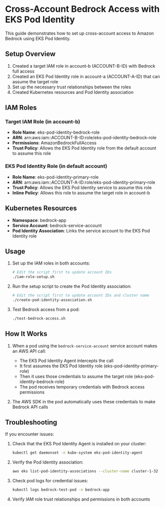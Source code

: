 # Cross-Account Bedrock Access with EKS Pod Identity

This guide demonstrates how to set up cross-account access to Amazon Bedrock using EKS Pod Identity.

## Setup Overview

1. Created a target IAM role in account-b (ACCOUNT-B-ID) with Bedrock full access
2. Created an EKS Pod Identity role in account-a (ACCOUNT-A-ID) that can assume the target role
3. Set up the necessary trust relationships between the roles
4. Created Kubernetes resources and Pod Identity association

## IAM Roles

### Target IAM Role (in account-b)
- **Role Name**: eks-pod-identity-bedrock-role
- **ARN**: arn:aws:iam::ACCOUNT-B-ID:role/eks-pod-identity-bedrock-role
- **Permissions**: AmazonBedrockFullAccess
- **Trust Policy**: Allows the EKS Pod Identity role from the default account to assume this role

### EKS Pod Identity Role (in default account)
- **Role Name**: eks-pod-identity-primary-role
- **ARN**: arn:aws:iam::ACCOUNT-A-ID:role/eks-pod-identity-primary-role
- **Trust Policy**: Allows the EKS Pod Identity service to assume this role
- **Inline Policy**: Allows this role to assume the target role in account-b

## Kubernetes Resources

- **Namespace**: bedrock-app
- **Service Account**: bedrock-service-account
- **Pod Identity Association**: Links the service account to the EKS Pod Identity role

## Usage

1. Set up the IAM roles in both accounts:
   ```bash
   # Edit the script first to update account IDs
   ./iam-role-setup.sh
   ```

2. Run the setup script to create the Pod Identity association:
   ```bash
   # Edit the script first to update account IDs and cluster name
   ./create-pod-identity-association.sh
   ```

3. Test Bedrock access from a pod:
   ```bash
   ./test-bedrock-access.sh
   ```

## How It Works

1. When a pod using the `bedrock-service-account` service account makes an AWS API call:
   - The EKS Pod Identity Agent intercepts the call
   - It first assumes the EKS Pod Identity role (eks-pod-identity-primary-role)
   - Then it uses those credentials to assume the target role (eks-pod-identity-bedrock-role)
   - The pod receives temporary credentials with Bedrock access permissions

2. The AWS SDK in the pod automatically uses these credentials to make Bedrock API calls

## Troubleshooting

If you encounter issues:

1. Check that the EKS Pod Identity Agent is installed on your cluster:
   ```bash
   kubectl get daemonset -n kube-system eks-pod-identity-agent
   ```

2. Verify the Pod Identity association:
   ```bash
   aws eks list-pod-identity-associations --cluster-name cluster-1-32 --region us-west-2
   ```

3. Check pod logs for credential issues:
   ```bash
   kubectl logs bedrock-test-pod -n bedrock-app
   ```

4. Verify IAM role trust relationships and permissions in both accounts
